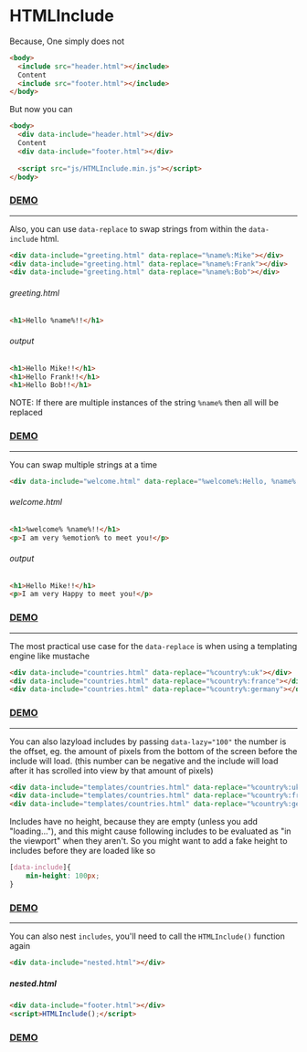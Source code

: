 # HTMLInclude

Because, One simply does not

```html
<body>
  <include src="header.html"></include>
  Content
  <include src="footer.html"></include>
</body>
```

But now you can

```html
<body>
  <div data-include="header.html"></div>
  Content
  <div data-include="footer.html"></div>
  
  <script src="js/HTMLInclude.min.js"></script>
</body>
```

### [DEMO](https://paul-browne.github.io/HTMLInclude/simple-demo.html)

---

Also, you can use `data-replace` to swap strings from within the `data-include` html.

```html
<div data-include="greeting.html" data-replace="%name%:Mike"></div>
<div data-include="greeting.html" data-replace="%name%:Frank"></div>
<div data-include="greeting.html" data-replace="%name%:Bob"></div>
```

###### greeting.html
```html
<h1>Hello %name%!!</h1>	  
```

###### output
```html
<h1>Hello Mike!!</h1>
<h1>Hello Frank!!</h1>
<h1>Hello Bob!!</h1>
```

NOTE: If there are multiple instances of the string `%name%` then all will be replaced

### [DEMO](https://paul-browne.github.io/HTMLInclude/greeting-demo.html)

---

You can swap multiple strings at a time

```html
<div data-include="welcome.html" data-replace="%welcome%:Hello, %name%:Mike, %emotion%:Happy"></div>
```

###### welcome.html
```html
<h1>%welcome% %name%!!</h1>
<p>I am very %emotion% to meet you!</p>
```

###### output
```html
<h1>Hello Mike!!</h1>
<p>I am very Happy to meet you!</p>
```

### [DEMO](https://paul-browne.github.io/HTMLInclude/welcome-demo.html)

---

The most practical use case for the `data-replace` is when using a templating engine like mustache

```html
<div data-include="countries.html" data-replace="%country%:uk"></div>
<div data-include="countries.html" data-replace="%country%:france"></div>
<div data-include="countries.html" data-replace="%country%:germany"></div>
```

### [DEMO](https://paul-browne.github.io/HTMLInclude/mustache-demo.html)

---

You can also lazyload includes by passing `data-lazy="100"` the number is the offset, eg. the amount of pixels from the bottom of the screen before the include will load. (this number can be negative and the include will load after it has scrolled into view by that amount of pixels)

```html
<div data-include="templates/countries.html" data-replace="%country%:uk" data-lazy="100" ></div>
<div data-include="templates/countries.html" data-replace="%country%:france" data-lazy="0" ></div>
<div data-include="templates/countries.html" data-replace="%country%:germany" data-lazy="-40" ></div>
```

Includes have no height, because they are empty (unless you add "loading..."), and this might cause following includes to be evaluated as "in the viewport" when they aren't. So you might want to add a fake height to includes before they are loaded like so

```css
[data-include]{
	min-height: 100px;
}
```

### [DEMO](https://paul-browne.github.io/HTMLInclude/lazy-demo.html)

---

You can also nest `includes`, you'll need to call the `HTMLInclude()` function again

```html
<div data-include="nested.html"></div>
```

##### nested.html
```html
<div data-include="footer.html"></div>
<script>HTMLInclude();</script>
```

### [DEMO](https://paul-browne.github.io/HTMLInclude/nested-demo.html)
